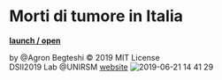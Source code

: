 # Morti di tumore in Italia
**[launch / open](https://editor.p5js.org/agron/sketches/8nDVxFDCj)**

by @Agron Begteshi © 2019 MIT License  
DSII2019 Lab @UNIRSM [website](http://dsii-2019-unirsm.github.io)
![2019-06-21 14 41 29](https://user-images.githubusercontent.com/48655194/59923097-cc65a580-9432-11e9-8f8f-c27c7925a18a.jpg)
